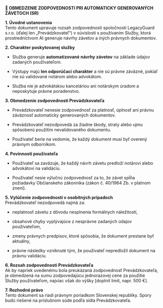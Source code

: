 **📄 OBMEDZENIE ZODPOVEDNOSTI PRI AUTOMATICKY GENEROVANÝCH ZÁVETOCH (SR)**

**1. Úvodné ustanovenia**  
Tento dokument upravuje rozsah zodpovednosti spoločnosti LegacyGuard s.r.o. (ďalej len „Prevádzkovateľ“) v súvislosti s používaním Služby, ktorá prostredníctvom AI generuje návrhy závetov a iných právnych dokumentov.

**2. Charakter poskytovanej služby**

-   Služba generuje **automatizované návrhy závetov** na základe údajov zadaných používateľom.

-   Výstupy majú **len odporúčací charakter** a nie sú právne záväzné, pokiaľ nie sú validované notárom alebo advokátom.

-   Služba nie je advokátskou kanceláriou ani notárskym úradom a neposkytuje právne poradenstvo.

**3. Obmedzenie zodpovednosti Prevádzkovateľa**

-   Prevádzkovateľ nenesie zodpovednosť za platnosť, úplnosť ani právnu záväznosť automaticky generovaných dokumentov.

-   Prevádzkovateľ nezodpovedá za žiadne škody, straty alebo ujmu spôsobenú použitím nevalidovaného dokumentu.

-   Používateľ berie na vedomie, že každý dokument musí byť overený právnym odborníkom.

**4. Povinnosti používateľa**

-   Používateľ sa zaväzuje, že každý návrh závetu predloží notárovi alebo advokátovi na validáciu.

-   Používateľ nesie výlučnú zodpovednosť za to, že závet spĺňa požiadavky Občianskeho zákonníka (zákon č. 40/1964 Zb. v platnom znení).

**5. Vylúčenie zodpovednosti v osobitných prípadoch**  
Prevádzkovateľ nezodpovedá najmä za:

-   neplatnosť závetu z dôvodu nesplnenia formálnych náležitostí,

-   obsahové chyby vyplývajúce z nesprávne zadaných údajov používateľom,

-   zmeny právnych predpisov, ktoré spôsobia, že dokument prestane byť aktuálny,

-   právne následky vzniknuté tým, že používateľ nepredložil dokument na právnu validáciu.

**6. Rozsah zodpovednosti Prevádzkovateľa**  
Ak by napriek uvedenému bola preukázaná zodpovednosť Prevádzkovateľa, je obmedzená na sumu zodpovedajúcu jednorazovej cene za použitie Služby používateľom, najviac však do výšky [doplnit limit, napr. 500 €].

**7. Rozhodné právo**  
Tento dokument sa riadi právnym poriadkom Slovenskej republiky. Spory budú riešené na príslušnom súde podľa sídla Prevádzkovateľa.
